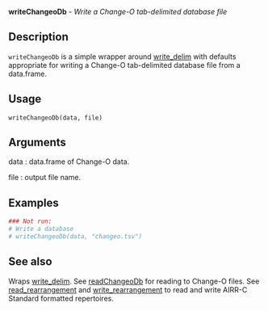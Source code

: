 **writeChangeoDb** - *Write a Change-O tab-delimited database file*

Description
--------------------

`writeChangeoDb` is a simple wrapper around [write_delim](http://www.rdocumentation.org/packages/readr/topics/write_delim) with defaults 
appropriate for writing a Change-O tab-delimited database file from a data.frame.


Usage
--------------------
```
writeChangeoDb(data, file)
```

Arguments
-------------------

data
:   data.frame of Change-O data.

file
:   output file name.





Examples
-------------------

```R
### Not run:
# Write a database
# writeChangeoDb(data, "changeo.tsv")

```



See also
-------------------

Wraps [write_delim](http://www.rdocumentation.org/packages/readr/topics/write_delim). See [readChangeoDb](readChangeoDb.md) for reading to Change-O files.
See [read_rearrangement](http://www.rdocumentation.org/packages/airr/topics/read_tabular) and [write_rearrangement](http://www.rdocumentation.org/packages/airr/topics/write_tabular)
to read and write AIRR-C Standard formatted repertoires.






